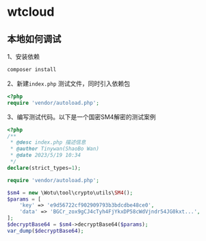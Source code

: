 # wtcloud


## 本地如何调试
1、安装依赖
```php
composer install
```
2、新建`index.php` 测试文件，同时引入依赖包
```php
<?php
require 'vendor/autoload.php';
```
3、编写测试代码。以下是一个国密SM4解密的测试案例
```php
<?php
/**
 * @desc index.php 描述信息
 * @author Tinywan(ShaoBo Wan)
 * @date 2023/5/19 10:34
 */
declare(strict_types=1);

require 'vendor/autoload.php';

$sm4 = new \Wotu\tool\crypto\utils\SM4();
$params = [
    'key' => 'e9d56722cf902909793b3bdcdbe48ce0',
    'data' => 'BGCr_zox9gCJ4cTyh4FjYkxDP58cWdVjndr54JG0kxt...',
];
$decryptBase64 = $sm4->decryptBase64($params);
var_dump($decryptBase64);
```

